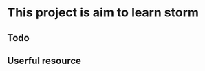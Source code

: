 This project is aim to learn storm
==================================


## Todo



## Userful resource
